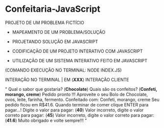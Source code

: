 # Confeitaria-JavaScript

PROJETO DE UM PROBLEMA FICTÍCIO


* MAPEAMENTO DE UM PROBLEMA/SOLUÇÃO

* PROJETANDO SOLUÇÃO EM JAVASCRIPT

* CODIFICAÇÃO DE UM PROJETO INTERATIVO COM JAVASCRIPT

* UTILIZAÇÃO DE UM SISTEMA INTERATIVO FEITO EM JAVASCRIPT


(COMANDO EXECUÇÃO NO TERMINAL: NODE INDEX.JS)

INTERAÇÃO NO TERMINAL  |  EM (__XXX__) INTERAÇÃO CLIENTE

" Qual o sabor que gostaria? (__Chocolate__)
Quais são os confeitos? (__Confeti, morango, creme__)
Pedido pronto !!!
Aproveite o seu Bolo de  Chocolate, ovos, leite, farinha, fermento. Confeitado com: Confeti, morango, creme
Seu pedido ficou em R$41.6. Quando terminar de comer clique ENTER para pagar...!
Digite o valor para pagar: (__40__)
Valor incorreto, digite o valor correto para pagar: (__45__)
Valor incorreto, digite o valor correto para pagar: (__41.6__)
Muito obrigado e volte sempre!!! "